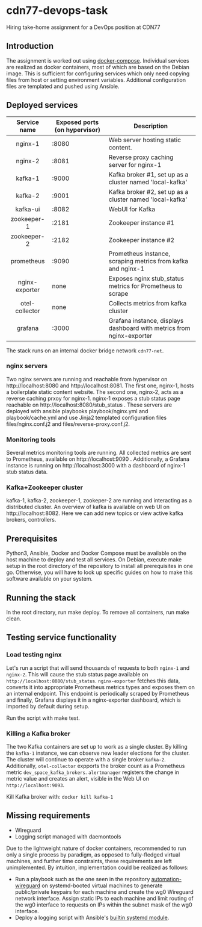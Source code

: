 # cdn77-devops-task
Hiring take-home assignment for a DevOps position at CDN77


## Introduction

The assignment is worked out using [docker-compose](https://docs.docker.com/compose/). Individual services are realized as docker containers, most of which are based on the Debian image. This is sufficient for configuring services which only need copying files from host or setting environment variables. Additional configuration files are templated and  pushed using Ansible.

## Deployed services
|  Service name  | Exposed ports (on hypervisor) | Description                                                           |
|:--------------:|-------------------------------|-----------------------------------------------------------------------|
| nginx-1        | :8080                         | Web server hosting static content.                                    |
| nginx-2        | :8081                         | Reverse proxy caching server for nginx-1                              |
| kafka-1        | :9000                         | Kafka broker #1, set up as a cluster named 'local-kafka'              |
| kafka-2        | :9001                         | Kafka broker #2, set up as a cluster named 'local-kafka'              |
| kafka-ui       | :8082                         | WebUI for Kafka                                                       |
| zookeeper-1    | :2181                         | Zookeeper instance #1                                                 |
| zookeeper-2    | :2182                         | Zookeeper instance #2                                                 |
| prometheus     | :9090                         | Prometheus instance, scraping metrics from kafka and nginx-1          |
| nginx-exporter | none                          | Exposes nginx stub\_status metrics for Prometheus to scrape            |
| otel-collector | none                          | Collects metrics from kafka cluster                                   |
| grafana        | :3000                         | Grafana instance, displays dashboard with metrics from nginx-exporter |


The stack runs on an internal docker bridge network `cdn77-net`.


### nginx servers

Two nginx servers are running and reachable from hypervisor on http://localhost:8080 and http://localhost:8081. The first one, nginx-1, hosts a boilerplate static content website. The second one, nginx-2, acts as a reverse caching prxoy for nginx-1. nginx-1 exposes a stub status page reachable on http://localhost:8080/stub_status . These servers are deployed with ansible playbooks playbook/nginx.yml and playbook/cache.yml and use Jinja2 templated configuration files files/nginx.conf.j2 and files/reverse-proxy.conf.j2.


### Monitoring tools 

Several metrics monitoring tools are running. All collected metrics are sent to Prometheus, available on http://localhost:9090 . Additionally, a Grafana instance is running on http://localhost:3000 with a dashboard of nginx-1 stub status data.

### Kafka+Zookeeper cluster

kafka-1, kafka-2, zookeeper-1, zookeper-2 are running and interacting as a distributed cluster. An overview of kafka is available on web UI on http://localhost:8082. Here we can add new topics or view active kafka brokers, controllers.


## Prerequisites

Python3, Ansible, Docker and Docker Compose must be available on the host machine to deploy and test all services.
On Debian, execute make setup in the root directory of the repository to install all prerequisites in one go.
Otherwise, you will have to look up specific guides on how to make this software available on your system.

## Running the stack

In the root directory, run make deploy.
To remove all containers, run make clean.

## Testing service functionality

### Load testing nginx

Let's run a script that will send thousands of requests to both `nginx-1` and `nginx-2`.
This will cause the stub status page available on `http://localhost:8080/stub_status`.
`nginx-exporter` fetches this data, converts it into appropriate Prometheus metrics types and exposes them on an internal endpoint.
This endpoint is periodically scraped by Prometheus and finally, Grafana displays it in a nginx-exporter dashboard, which is imported by default during setup.

Run the script with make test.

### Killing a Kafka broker

The two Kafka containers are set up to work as a single cluster. By killing the `kafka-1` instance, we can observe new leader elections for the cluster. The cluster will continue to operate with a single broker `kafka-2`. Additionally, `otel-collector` expports the broker count as a Prometheus metric `dev_space_kafka_brokers`. `alertmanager` registers the change in metric value and creates an alert, visible in the Web UI on `http://localhost:9093`.

Kill Kafka broker with:
`docker kill kafka-1`

## Missing requirements

* Wireguard
* Logging script managed with daemontools

Due to the lightweight nature of docker containers, recommended to run only a single process by paradigm, as opposed to fully-fledged virtual machines, and further time constraints, these requirements are left unimplemented. By intuition, implementation could be realized as follows:

* Run a playbook such as the one seen in the repository [automation-wireguard](https://github.com/jawher/automation-wireguard) on systemd-booted virtual machines to generate public/private keypairs for each machine and create the wg0 Wireguard network interface. Assign static IPs to each machine and limit routing of the wg0 interface to requests on IPs within the subnet mask of the wg0 interface.
* Deploy a logging script with Ansible's [builtin systemd module](https://docs.ansible.com/ansible/latest/collections/ansible/builtin/systemd_module.html).
 
